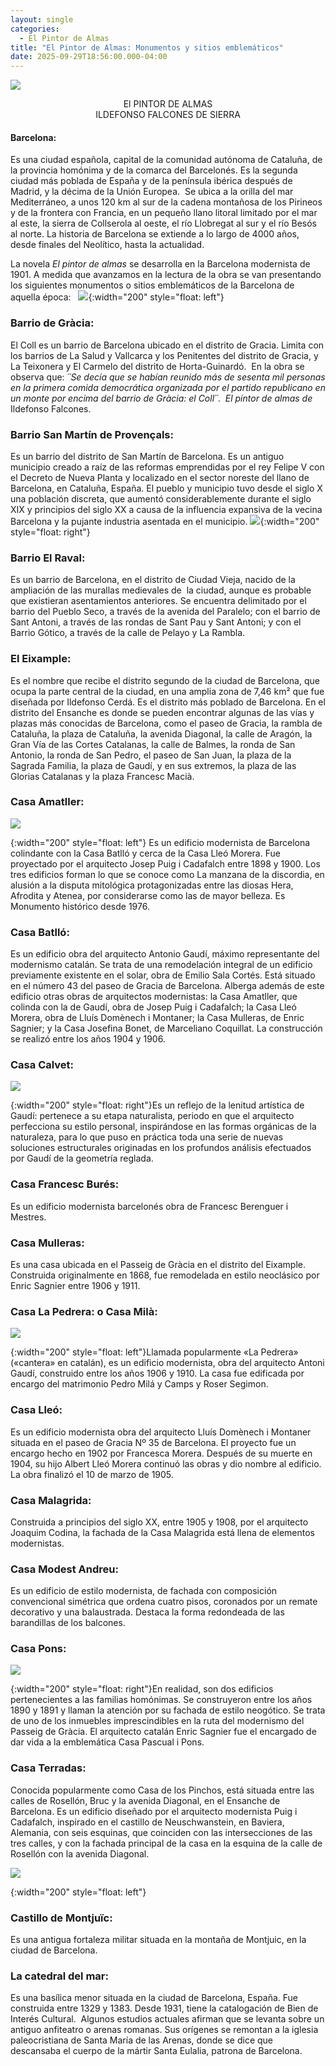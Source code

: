 ```yaml
---
layout: single
categories:
  - El Pintor de Almas
title: "El Pintor de Almas: Monumentos y sitios emblemáticos"
date: 2025-09-29T18:56:00.000-04:00
---
```

![](/assets/img/banner-el-pintor-de-almas.png)

<center>El PINTOR DE ALMAS</center> 
<center>ILDEFONSO FALCONES DE SIERRA</center>

#### Barcelona:

Es una ciudad española, capital de la comunidad autónoma de Cataluña, de la provincia homónima y de la comarca del Barcelonés. Es la segunda ciudad más poblada de España y de la península ibérica después de Madrid, y la décima de la Unión Europea.  Se ubica a la orilla del mar Mediterráneo, a unos 120 km al sur de la cadena montañosa de los Pirineos y de la frontera con Francia, en un pequeño llano litoral limitado por el mar al este, la sierra de Collserola al oeste, el río Llobregat al sur y el río Besós al norte. La historia de Barcelona se extiende a lo largo de 4000 años, desde finales del Neolítico, hasta la actualidad. 

La novela *El pintor de almas* se desarrolla en la Barcelona modernista de 1901. A medida que avanzamos en la lectura de la obra se van presentando los siguientes monumentos o sitios emblemáticos de la Barcelona de aquella época:  
![](/assets/img/barrios-de-gracias-barcelona.jpg){:width="200" style="float: left"} 

### Barrio de Gràcia:

El Coll es un barrio de Barcelona ubicado en el distrito de Gracia. Limita con los barrios de La Salud y Vallcarca y los Penitentes del distrito de Gracia, y La Teixonera y El Carmelo del distrito de Horta-Guinardó.  En la obra se observa que: *´´*Se decía que se habían reunido más de sesenta mil personas en la primera comida democrática organizada por el partido republicano en un monte por encima del barrio de Gràcia: el Coll*´´*.  *El pintor de almas de* Ildefonso Falcones.

### Barrio San Martín de Provençals:

Es un barrio del distrito de San Martín de Barcelona. Es un antiguo municipio creado a raíz de las reformas emprendidas por el rey Felipe V con el Decreto de Nueva Planta y localizado en el sector noreste del llano de Barcelona, en Cataluña, España. El pueblo y
municipio tuvo desde el siglo X una población discreta, que aumentó considerablemente durante el siglo XIX y principios del siglo XX a causa de la influencia expansiva de la vecina Barcelona y la pujante industria asentada en el municipio.
![](/assets/img/barrio-el-rabal.jpg){:width="200" style="float: right"}

### Barrio El Raval:

Es un barrio de Barcelona, en el distrito de Ciudad Vieja, nacido de la ampliación de las murallas medievales de  la ciudad, aunque es probable que existieran asentamientos anteriores. Se encuentra delimitado por el barrio del Pueblo Seco, a través de la avenida del Paralelo; con el barrio de Sant Antoni, a través de las rondas de Sant Pau y Sant Antoni; y con el Barrio Gótico, a través de la calle de Pelayo y La Rambla. 

### El Eixample:

Es el nombre que recibe el distrito segundo de la ciudad de Barcelona, que ocupa la parte central de la ciudad, en una amplia zona de 7,46 km² que fue diseñada por Ildefonso Cerdá. Es el distrito más poblado de Barcelona. En el distrito del Ensanche es donde se pueden encontrar algunas de las vías y plazas más conocidas de Barcelona, como el paseo de Gracia, la rambla de Cataluña, la plaza de Cataluña, la avenida Diagonal, la calle de Aragón, la Gran Vía de las Cortes Catalanas, la calle de Balmes, la ronda de San Antonio, la ronda de San Pedro, el paseo de San Juan, la plaza de la Sagrada Familia, la plaza de Gaudí, y en sus extremos, la plaza de las Glorias Catalanas y la plaza Francesc Macià.

### Casa Amatller:

![](/assets/img/casa-amallet.jpg)

{:width="200" style="float: left"} Es un edificio modernista de Barcelona colindante con la Casa Batlló y cerca de la Casa Lleó Morera. Fue proyectado por el arquitecto Josep Puig i Cadafalch entre 1898 y 1900. Los tres edificios forman lo que se conoce como La manzana de la discordia, en alusión a la disputa mitológica protagonizadas entre las diosas Hera, Afrodita y Atenea, por considerarse como las de mayor belleza. Es Monumento histórico desde 1976.

### Casa Batlló:

Es un edificio obra del arquitecto Antonio Gaudí, máximo representante del modernismo catalán. Se trata de una remodelación integral de un edificio previamente existente en el solar, obra de Emilio Sala Cortés. Está situado en el número 43 del paseo de Gracia de
Barcelona. Alberga además de este edificio otras obras de arquitectos modernistas: la Casa Amatller, que colinda con la de Gaudí, obra de Josep Puig i Cadafalch; la Casa Lleó Morera, obra de Lluís Domènech i Montaner; la Casa Mulleras, de Enric Sagnier; y la Casa Josefina Bonet, de Marceliano Coquillat. La construcción se realizó entre los años 1904 y 1906.​

### Casa Calvet: 

![](/assets/img/casa-calvet.jpg)

 {:width="200" style="float: right"}Es un reflejo de la lenitud artística de Gaudí: pertenece a su etapa naturalista, periodo en que el arquitecto perfecciona su estilo personal, inspirándose en las formas orgánicas de la naturaleza, para lo que puso en práctica toda una serie de nuevas soluciones estructurales originadas en los profundos análisis efectuados por Gaudí de la geometría reglada.

### Casa Francesc Burés: 

Es un edificio modernista barcelonés obra de Francesc Berenguer i Mestres.

### Casa Mulleras:

Es una casa ubicada en el Passeig de Gràcia en el distrito del Eixample. Construida originalmente en 1868, fue remodelada en estilo neoclásico por Enric Sagnier entre 1906 y 1911.

### Casa La Pedrera: o Casa Milà:

![](/assets/img/casa-la-pedrera.jpg)

{:width="200" style="float: left"}Llamada popularmente «La Pedrera» («cantera» en catalán), es un edificio modernista,​ obra del arquitecto Antoni Gaudí, construido entre los años 1906 y 1910. La casa fue edificada por encargo del matrimonio Pedro Milá y Camps y Roser Segimon.

### Casa Lleó: 

Es un edificio modernista obra del arquitecto Lluís Domènech i Montaner situada en el paseo de Gracia Nº 35 de Barcelona. El proyecto fue un encargo hecho en 1902 por Francesca Morera. Después de su muerte en 1904, su hijo Albert Lleó Morera continuó las obras y dio nombre al edificio. La obra finalizó el 10 de marzo de 1905.

### Casa Malagrida:

Construida a principios del siglo XX, entre 1905 y 1908, por el arquitecto Joaquim Codina,
la fachada de la Casa Malagrida está llena de elementos modernistas. 

### Casa Modest Andreu: 

Es un edificio de estilo modernista, de fachada con composición convencional simétrica que ordena cuatro pisos, coronados por un remate decorativo y una balaustrada. Destaca la forma redondeada de las barandillas de los balcones.

### Casa Pons:

![](/assets/img/casa-poin.jpg)

{:width="200" style="float: right"}En realidad, son dos edificios pertenecientes a las familias homónimas. Se construyeron entre los años 1890 y 1891 y llaman la atención por su fachada de estilo neogótico. Se trata de uno de los inmuebles imprescindibles en la ruta del modernismo del Passeig de Gràcia. El arquitecto catalán Enric Sagnier fue el encargado de dar vida a la emblemática Casa Pascual i Pons.  

### Casa Terradas:

Conocida popularmente como Casa de los Pinchos, está situada entre las calles de Rosellón, Bruc y la avenida Diagonal, en el Ensanche de Barcelona. Es un edificio diseñado por el arquitecto modernista Puig i Cadafalch, inspirado en el castillo de Neuschwanstein, en Baviera, Alemania, con seis esquinas, que coinciden con las intersecciones de las tres calles, y con la fachada principal de la casa en la esquina de la calle de Rosellón con la avenida Diagonal.

![](/assets/img/la-catedral-del-mar.jpg)

{:width="200" style="float: left"}

### 



### Castillo de Montjuïc:   

Es una antigua fortaleza militar situada en la montaña de Montjuic, en la ciudad de Barcelona.

### La catedral del mar: 

Es una basílica menor situada en la ciudad de Barcelona, España. Fue construida entre 1329 y 1383. Desde 1931, tiene la catalogación de Bien de Interés Cultural.  Algunos estudios actuales afirman que se levanta sobre un antiguo anfiteatro o arenas romanas. Sus orígenes se remontan a la iglesia paleocristiana de Santa María de las Arenas, donde se dice que descansaba el cuerpo de la mártir Santa Eulalia, patrona de Barcelona.
